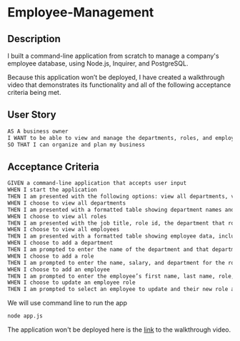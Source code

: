 # Employee-Management

## Description
I built a command-line application from scratch to manage a company's employee database, using Node.js, Inquirer, and PostgreSQL.

Because this application won’t be deployed, I have created a walkthrough video that demonstrates its functionality and all of the following acceptance criteria being met. 

## User Story

```md
AS A business owner
I WANT to be able to view and manage the departments, roles, and employees in my company
SO THAT I can organize and plan my business
```

## Acceptance Criteria

```md
GIVEN a command-line application that accepts user input
WHEN I start the application
THEN I am presented with the following options: view all departments, view all roles, view all employees, add a department, add a role, add an employee, and update an employee role
WHEN I choose to view all departments
THEN I am presented with a formatted table showing department names and department ids
WHEN I choose to view all roles
THEN I am presented with the job title, role id, the department that role belongs to, and the salary for that role
WHEN I choose to view all employees
THEN I am presented with a formatted table showing employee data, including employee ids, first names, last names, job titles, departments, salaries, and managers that the employees report to
WHEN I choose to add a department
THEN I am prompted to enter the name of the department and that department is added to the database
WHEN I choose to add a role
THEN I am prompted to enter the name, salary, and department for the role and that role is added to the database
WHEN I choose to add an employee
THEN I am prompted to enter the employee’s first name, last name, role, and manager, and that employee is added to the database
WHEN I choose to update an employee role
THEN I am prompted to select an employee to update and their new role and this information is updated in the database 
```

We will use command line to run the app
```md
node app.js
```

The application won't be deployed here is the [link](https://drive.google.com/file/d/1kZe9p2RNuVxZ9RWQx5ZqrGdGk0KMKA7w/view?usp=sharing) to the walkthrough video. 
